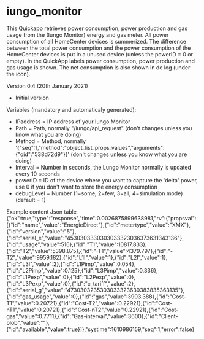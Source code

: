 # iungo_monitor
This Quickapp retrieves power consumption, power production and gas usage from the (Iungo Monitor) energy and gas meter. 
All power consumption of all HomeCenter devices is summerized. 
The difference between the total power consumption and the power consumption of the HomeCenter devices is put in a unused device (unless the powerID = 0 or empty). 
In the QuickApp labels power consumption, power production and gas usage is shown. 
The net consumption is also shown in de log (under the icon). 


Version 0.4 (20th January 2021)
- Initial version


Variables (mandatory and automaticaly generated): 
- IPaddress = IP address of your Iungo Monitor
- Path = Path, normally "/iungo/api_request" (don't changes unless you know what you are doing)
- Method = Method, normally '{"seq":1,"method":"object_list_props_values","arguments":{"oid":"538d72d9"}}' (don't changes unless you know what you are doing)
- Interval = Number in seconds, the Lungo Monitor normally is updated every 10 seconds
- powerID = ID of the device where you want to capture the 'delta' power, use 0 if you don't want to store the energy consumption
- debugLevel = Number (1=some, 2=few, 3=all, 4=simulation mode) (default = 1)

Example content Json table
{"ok":true,"type":"response","time":0.0026875899638981,"rv":{"propsval":[{"id":"name","value":"EnergieDirect"},{"id":"metertype","value":"XMX"},{"id":"version","value":"5"},{"id":"serial_e","value":"4530303330303033323036373631343136"},{"id":"usage","value":516},{"id":"T1","value":10817.833},{"id":"T2","value":5398.875},{"id":"-T1","value":4379.797},{"id":"-T2","value":9959.182},{"id":"L1I","value":1},{"id":"L2I","value":1},{"id":"L3I","value":2},{"id":"L1Pimp","value":0.054},{"id":"L2Pimp","value":0.125},{"id":"L3Pimp","value":0.336},{"id":"L1Pexp","value":0},{"id":"L2Pexp","value":0},{"id":"L3Pexp","value":0},{"id":"c_tariff","value":2},{"id":"serial_g","value":"4730303235303033323630383835363135"},{"id":"gas_usage","value":0},{"id":"gas","value":3903.388},{"id":"Cost-T1","value":0.20721},{"id":"Cost-T2","value":0.22921},{"id":"Cost-nT1","value":0.20721},{"id":"Cost-nT2","value":0.22921},{"id":"Cost-gas","value":0.7711},{"id":"Gas-interval","value":3600},{"id":"Client-blob","value":""},{"id":"available","value":true}]},"systime":1610986159,"seq":1,"error":false}
